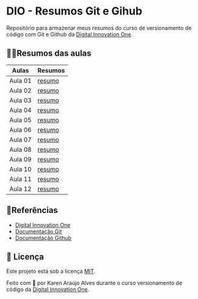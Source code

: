 

# DIO - Resumos  Git e Gihub



Repositório para armazenar meus resumos do curso de versionamento de código com Git e Github da [Digital Innovation One](https://web.dio.me/).



## 👩‍💻Resumos das aulas


| Aulas  | Resumos |
|--------|--------|
|Aula 01 | [resumo](https://github.com/karenaraujodev/DIO-resumos-git-e-github/blob/main/resumo-git-github/aula01.md)|
|Aula 02 | [resumo](https://github.com/karenaraujodev/DIO-resumos-git-e-github/blob/main/resumo-git-github/aula02.md)|
|Aula 03 | [resumo](https://github.com/karenaraujodev/DIO-resumos-git-e-github/blob/main/resumo-git-github/aula03.md)|
|Aula 04 | [resumo](https://github.com/karenaraujodev/DIO-resumos-git-e-github/blob/main/resumo-git-github/aula04.md)|
|Aula 05 | [resumo](https://github.com/karenaraujodev/DIO-resumos-git-e-github/blob/main/resumo-git-github/aula05.md)|
|Aula 06 | [resumo](https://github.com/karenaraujodev/DIO-resumos-git-e-github/blob/main/resumo-git-github/aula06.md)|
|Aula 07 | [resumo](https://github.com/karenaraujodev/DIO-resumos-git-e-github/blob/main/resumo-git-github/aula07.md)|
|Aula 08 | [resumo](https://github.com/karenaraujodev/DIO-resumos-git-e-github/blob/main/resumo-git-github/aula08.md)|
|Aula 09 | [resumo](https://github.com/karenaraujodev/DIO-resumos-git-e-github/blob/main/resumo-git-github/aula09.md)|
|Aula 10 | [resumo](https://github.com/karenaraujodev/DIO-resumos-git-e-github/blob/main/resumo-git-github/aula10.md)|
|Aula 11 | [resumo](https://github.com/karenaraujodev/DIO-resumos-git-e-github/blob/main/resumo-git-github/aula11.md)|
|Aula 12 | [resumo](https://github.com/karenaraujodev/DIO-resumos-git-e-github/blob/main/resumo-git-github/aula12.md)|

## 🔎Referências

- [Digital Innovation One](https://web.dio.me/)
- [Documentação Git](https://git-scm.com/doc)
- [Documentação Github](https://docs.github.com)
  
## 🧾 Licença

Este projeto está sob a licença [MIT](LICENSE).  

Feito com 💙 por Karen Araújo Alves durante o curso versionamento de código da [Digital Innovation One](https://web.dio.me/).
